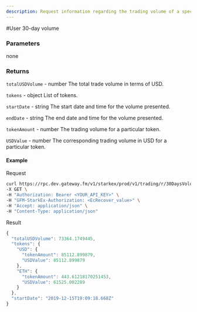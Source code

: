 ```yaml
---
description: Request information regarding the trading volume of a specific address for the last 30 days. The request returns the overall trading volume details for all tokens in USD as well as the trading volume per token. Results are cached for 60 minutes.
---
```


#User 30-day volume

### **Parameters**

none

### **Returns**

`totalUSDVolume` - number
The total trade volume in terms of USD.

`tokens` - object
List of tokens.

`startDate` - string
The start date and time for the volume presented.

`endDate` - string
The end date and time for the volume presented.

`tokenAmount` - number
The trading volume for a particular token.

`USDValue` - number
The corresponding trading volume in USD for a particular token.

#### **Example**

Request

```bash
curl https://rpc.dev.gateway.fm/v1/starkex/prod/v1/trading/r/30DaysVolume \
-X GET \
-H "Authorization: Bearer <YOUR_API_KEY>" \
-H "GFM-StarkEx-Authorization: <EcRecover_value>" \
-H "Accept: application/json" \
-H "Content-Type: application/json"
```


Result

```javascript
{
  "totalUSDVolume": 73364.1749445,
  "tokens": {
    "USD": {
      "tokenAmount": 85112.899879,
      "USDValue": 85112.899879
    },
    "ETH": {
      "tokenAmount": 443.61218170251453,
      "USDValue": 61525.002289
    }
  },
  "startDate": "2019-12-15T19:09:18.668Z"
}        
```